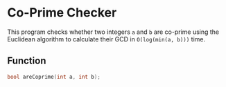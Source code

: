 # Co-Prime Checker

This program checks whether two integers `a` and `b` are co-prime using the Euclidean algorithm to calculate their GCD in `O(log(min(a, b)))` time.

## Function

```cpp
bool areCoprime(int a, int b);
